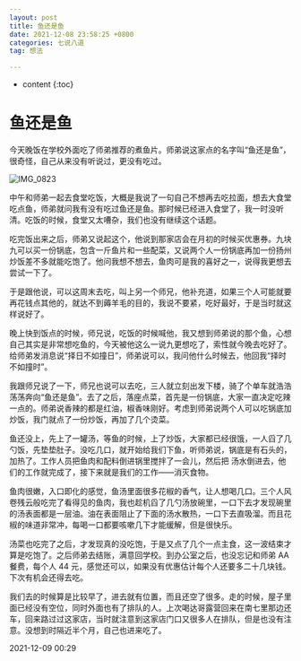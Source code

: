 ```yaml
---
layout: post
title: 鱼还是鱼
date: 2021-12-08 23:58:25 +0800
categories: 七说八道
tag: 想法

---
```


* content
{:toc}


# 鱼还是鱼

今天晚饭在学校外面吃了师弟推荐的煮鱼片。师弟说这家点的名字叫“鱼还是鱼”，很奇怪，自己从来没有听说过，更没有吃过。

![IMG_0823](https://jcxs2014.oss-cn-shanghai.aliyuncs.com/202112090032189.JPG)

中午和师弟一起去食堂吃饭，大概是我说了一句自己不想再去吃拉面，想去大食堂吃点鱼，师弟就问我有没有吃过鱼还是鱼。那时候已经进入食堂了，我一时没听清。吃饭的时候，食堂又太嘈杂，我们也没有继续这个话题。

吃完饭出来之后，师弟又说起这个，他说到那家店会在月初的时候买优惠券。九块九可以买一份锅底，包含一斤鱼片和一些配菜，又说两个人一份锅底再加一份扬州炒饭差不多就能吃饱了。他问我想不想去，鱼肉可是我的喜好之一，说得我更想去尝试一下了。

于是跟他说，可以这周末去吃，叫上另一个师兄，他补充道，如果三个人可能就要再花钱点其他的，就达不到薅羊毛的目的，我说不要紧，吃好最好，于是当时就这样说好了。

晚上快到饭点的时候，师兄说，吃饭的时候喊他，我又想到师弟说的那个鱼，心想自己其实是非常想吃鱼的，今天被他这么一说九更想吃了，索性就今晚去吃好了。给师弟发消息说“择日不如撞日”，师弟说可以，我问他什么时候去，他回我“择时不如撞时”。

我跟师兄说了一下，师兄也说可以去吃，三人就立刻出发下楼，骑了个单车就浩浩荡荡奔向“鱼还是鱼”。去了之后，落座点菜，首先是一份锅底，大家一直决定吃辣一点的。师弟说香辣的都是红油，椒香味刚好。考虑到师弟说两个人可以吃锅底加炒饭，我门就点了一份炒饭，再加了几个烫菜。

鱼还没上，先上了一罐汤，等鱼的时候，上了炒饭，大家都已经很饿，一人舀了几勺饭，先垫垫肚子。没吃几口，就开始给我们下鱼，听师弟说，锅底是有石头的，加热了。工作人员把鱼肉和配料倒进锅里搅拌了一会儿，然后把 汤水倒进去，他们的工作就完成了，接下来就是我们的工作——消灭食物。

鱼肉很嫩，入口即化的感觉，鱼汤里面很多花椒的香气，让人想喝几口。三个人风卷残云般吃完了看得见的鱼肉，我也趁机舀了几勺汤放碗里，一口下去才发现碗里的汤表面都是一层油。油在表面阻止了下面的汤水散热，一口下去直吸溜。而且花椒的味道非常冲，每喝一口都要咳嗽几下才能缓解，但是很快乐。

汤菜也吃完了之后，才发现真的没吃饱，于是又点了几个一点主食，这一波结束才算是吃饱了。之后师弟去结账，满意回学校。到办公室之后，也没忘记和师弟 AA 餐费，每个人 44 元，感觉还可以，如果没有优惠估计每个人还要多二十几块钱。下次有机会还得去吃。

我们去的时候算是比较早了，进去就有位置，而且还空了很多。走的时候，屋子里面已经没有空位，同时外面也有了排队的人。上次喝达哥露营回来在南七里那边还车，回来路过过这家店，当时就注意到这家店门口又很多人在排队，但是也没有注意。没想到时隔近半个月，自己也进来吃了。

2021-12-09 00:29